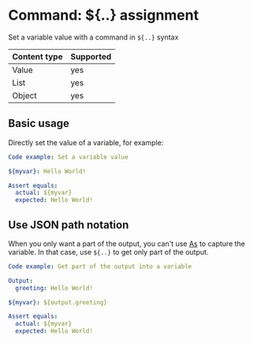 # Command: ${..} assignment

Set a variable value with a command in `${..}` syntax

| Content type | Supported |
|--------------|-----------|
| Value        | yes       |
| List         | yes       |
| Object       | yes       |

## Basic usage

Directly set the value of a variable, for example:

```yaml cli
Code example: Set a variable value

${myvar}: Hello World!

Assert equals:
  actual: ${myvar}
  expected: Hello World!
```

## Use JSON path notation

When you only want a part of the output, you can't use [As](As.md) to capture the variable. In that case, use `${..}` to
get only part of the output.

```yaml cli
Code example: Get part of the output into a variable

Output:
  greeting: Hello World!

${myvar}: ${output.greeting}

Assert equals:
  actual: ${myvar}
  expected: Hello World!
```
